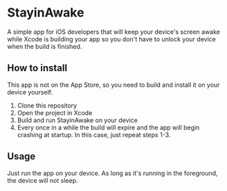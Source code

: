 # StayinAwake
A simple app for iOS developers that will keep your device's screen awake while Xcode is building your app so you don't have to unlock your device when the build is finished.

## How to install
This app is not on the App Store, so you need to build and install it on your device yourself.
1. Clone this repository
1. Open the project in Xcode
1. Build and run StayinAwake on your device
1. Every once in a while the build will expire and the app will begin crashing at startup. In this case, just repeat steps 1-3.

## Usage
Just run the app on your device. As long as it's running in the foreground, the device will not sleep.


